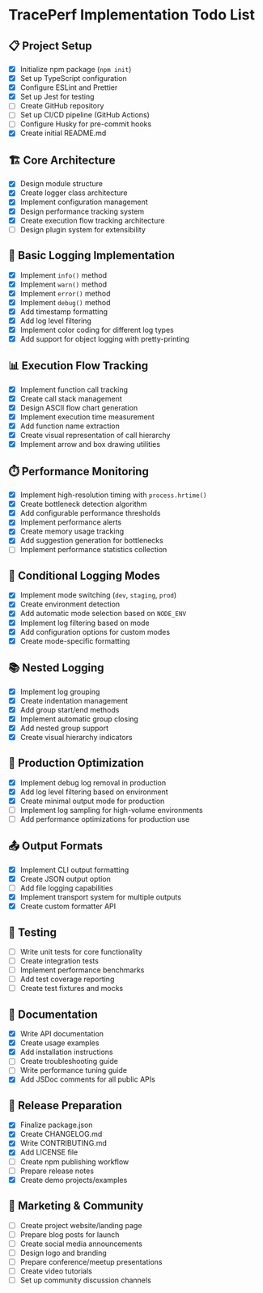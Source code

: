 # TracePerf Implementation Todo List

## 📋 Project Setup
- [x] Initialize npm package (`npm init`)
- [x] Set up TypeScript configuration
- [x] Configure ESLint and Prettier
- [x] Set up Jest for testing
- [ ] Create GitHub repository
- [ ] Set up CI/CD pipeline (GitHub Actions)
- [ ] Configure Husky for pre-commit hooks
- [x] Create initial README.md

## 🏗️ Core Architecture
- [x] Design module structure
- [x] Create logger class architecture
- [x] Implement configuration management
- [x] Design performance tracking system
- [x] Create execution flow tracking architecture
- [ ] Design plugin system for extensibility

## 🔧 Basic Logging Implementation
- [x] Implement `info()` method
- [x] Implement `warn()` method
- [x] Implement `error()` method
- [x] Implement `debug()` method
- [x] Add timestamp formatting
- [x] Add log level filtering
- [x] Implement color coding for different log types
- [x] Add support for object logging with pretty-printing

## 📊 Execution Flow Tracking
- [x] Implement function call tracking
- [x] Create call stack management
- [x] Design ASCII flow chart generation
- [x] Implement execution time measurement
- [x] Add function name extraction
- [x] Create visual representation of call hierarchy
- [x] Implement arrow and box drawing utilities

## ⏱️ Performance Monitoring
- [x] Implement high-resolution timing with `process.hrtime()`
- [x] Create bottleneck detection algorithm
- [x] Add configurable performance thresholds
- [x] Implement performance alerts
- [x] Create memory usage tracking
- [x] Add suggestion generation for bottlenecks
- [ ] Implement performance statistics collection

## 🔀 Conditional Logging Modes
- [x] Implement mode switching (`dev`, `staging`, `prod`)
- [x] Create environment detection
- [x] Add automatic mode selection based on `NODE_ENV`
- [x] Implement log filtering based on mode
- [x] Add configuration options for custom modes
- [x] Create mode-specific formatting

## 📚 Nested Logging
- [x] Implement log grouping
- [x] Create indentation management
- [x] Add group start/end methods
- [x] Implement automatic group closing
- [x] Add nested group support
- [x] Create visual hierarchy indicators

## 🧹 Production Optimization
- [x] Implement debug log removal in production
- [x] Add log level filtering based on environment
- [x] Create minimal output mode for production
- [ ] Implement log sampling for high-volume environments
- [ ] Add performance optimizations for production use

## 📤 Output Formats
- [x] Implement CLI output formatting
- [x] Create JSON output option
- [ ] Add file logging capabilities
- [x] Implement transport system for multiple outputs
- [x] Create custom formatter API

## 🧪 Testing
- [ ] Write unit tests for core functionality
- [ ] Create integration tests
- [ ] Implement performance benchmarks
- [ ] Add test coverage reporting
- [ ] Create test fixtures and mocks

## 📖 Documentation
- [x] Write API documentation
- [x] Create usage examples
- [x] Add installation instructions
- [ ] Create troubleshooting guide
- [ ] Write performance tuning guide
- [x] Add JSDoc comments for all public APIs

## 🚀 Release Preparation
- [x] Finalize package.json
- [x] Create CHANGELOG.md
- [x] Write CONTRIBUTING.md
- [x] Add LICENSE file
- [ ] Create npm publishing workflow
- [ ] Prepare release notes
- [x] Create demo projects/examples

## 📣 Marketing & Community
- [ ] Create project website/landing page
- [ ] Prepare blog posts for launch
- [ ] Create social media announcements
- [ ] Design logo and branding
- [ ] Prepare conference/meetup presentations
- [ ] Create video tutorials
- [ ] Set up community discussion channels 
